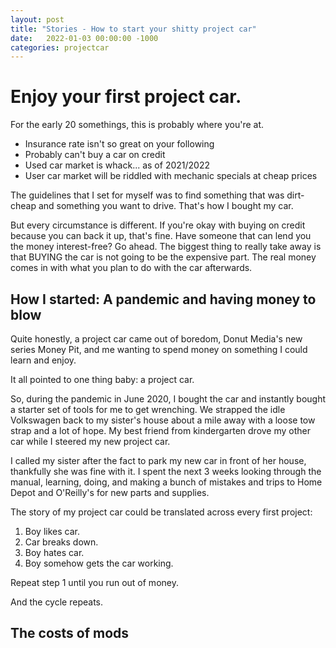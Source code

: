 ```yaml
---
layout: post
title: "Stories - How to start your shitty project car"
date:   2022-01-03 00:00:00 -1000
categories: projectcar
---
```


# Enjoy your first project car.

For the early 20 somethings, this is probably where you're at.

- Insurance rate isn't so great on your following
- Probably can't buy a car on credit
- Used car market is whack... as of 2021/2022
- User car market will be riddled with mechanic specials at cheap prices

The guidelines that I set for myself was to find something that was dirt-cheap and something you want to drive. That's how I bought my car.

But every circumstance is different. If you're okay with buying on credit because you can back it up, that's fine. Have someone that can lend you the money interest-free? Go ahead. The biggest thing to really take away is that BUYING the car is not going to be the expensive part. The real money comes in with what you plan to do with the car afterwards.

## How I started: A pandemic and having money to blow

Quite honestly, a project car came out of boredom, Donut Media's new series Money Pit, and me wanting to spend money on something I could learn and enjoy.

It all pointed to one thing baby: a project car.

So, during the pandemic in June 2020, I bought the car and instantly bought a starter set of tools for me to get wrenching. We strapped the idle Volkswagen back to my sister's house about a mile away with a loose tow strap and a lot of hope. My best friend from kindergarten drove my other car while I steered my new project car.

I called my sister after the fact to park my new car in front of her house, thankfully she was fine with it. I spent the next 3 weeks looking through the manual, learning, doing, and making a bunch of mistakes and trips to Home Depot and O'Reilly's for new parts and supplies.

The story of my project car could be translated across every first project:

1. Boy likes car.
2. Car breaks down.
3. Boy hates car.
4. Boy somehow gets the car working.

Repeat step 1 until you run out of money.

And the cycle repeats.

## The costs of mods

